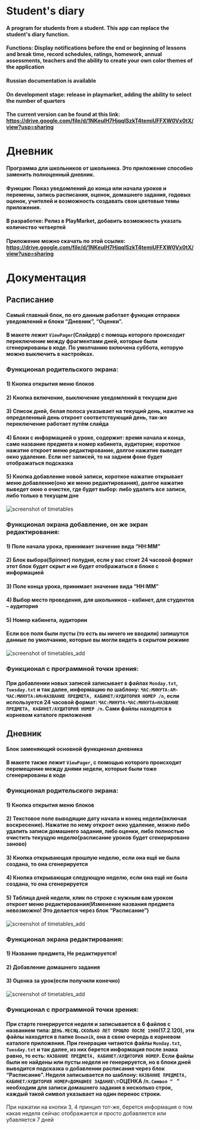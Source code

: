 Student's diary 
=====================

#### A program for students from a student. This app can replace the student's diary function. 

#### Functions: Display notifications before the end or beginning of lessons and break time, record schedules, ratings, homework, annual assessments, teachers and the ability to create your own color themes of the application

#### Russian documentation is available

#### On development stage: release in playmarket, adding the ability to select the number of quarters

#### The current version can be found at this link: https://drive.google.com/file/d/1NKeulH7HjqqlSzkT4temiUFFXW0Vx0tX/view?usp=sharing


Дневник
=====================

#### Программа для школьников от школьника. Это приложение способно заменить полноценный дневник.

#### Функции: Показ уведомлений до конца или начала уроков и перемены, запись расписания, оценок, домашнего задания, годовых оценок, учителей и возможность создавать свои цветовые темы приложения.

#### В разработке: Релиз в PlayMarket, добавить возможность указать количество четвертей

#### Приложение можно скачать по этой ссылке: https://drive.google.com/file/d/1NKeulH7HjqqlSzkT4temiUFFXW0Vx0tX/view?usp=sharing

Документация
=====================

Расписание
-----------------------------------

#### Самый главный блок, по его данным работает функция отправки уведомлений и блоки “Дневник”, “Оценки”.
#### В макете лежит `ViewPager`(Слайдер) с помощь которого происходит переключение между фрагментами дней, которые были сгенерированы в коде. По умолчанию включена суббота, которую можно выключить в настройках.

### **Функционал родительского экрана:** 
#### 1) Кнопка открытия меню блоков
#### 2) Кнопка включение, выключение уведомлений в текущем дне
#### 3) Список дней, белая полоса указывает на текущий день, нажатие на определенный день откроет соответствующий день, так-же переключение работает путём слайда
#### 4) Блоки с информацией о уроке, содержит: время начала и конца, само название предмета и номер кабинета, аудитории; короткое нажатие откроет меню редактирование, долгое нажатие выведет окно удаление. Если нет записей, то на заднем фоне будет отображаться подсказка
#### 5) Кнопка добавление новой записи, короткое нажатие открывает меню добавление(оно же меню редактирования), долгое нажатие выведет окно о очистке, где будет выбор: либо удалить все записи, либо только в текущем дне
![screenshot of timetables](https://psv4.userapi.com/c856528/u388061716/docs/d17/c7d5b73dcd03/2020-02-17_18-22-02.png?extra=iTxyLTUnARj1hzFFj7wNr7v7XG-QO-qrxROOZNeq1JqjE57p3HFyVhyo5MrDNC3uhmxFV4oeW7-wLLr___cHQ0QYKW7Ja-Wh9m_11LILBlmD6iCUDV-lnDyfwksDhxb09bNlWRSa8XoCExeUn0oUdb2R)

### **Функционал экрана добавление, он же экран редактирования:**
#### 1) Поле начала урока, принимает значение вида “HH:MM”
#### 2) Блок выбора(Spinner) полудня, если у вас стоит 24 часовой формат этот блок будет скрыт и не будет отображаться в блоке с информацией
#### 3) Поле конца урока, принимает значение вида “HH:MM”
#### 4) Выбор место проведения, для школьников – кабинет, для студентов – аудитория
#### 5) Номер кабинета, аудитории
#### Если все поля были пусты (то есть вы ничего не вводили) запишутся данные по умолчанию, которые вы могли видеть в скрытом режиме
![screenshot of timetables_add](https://psv4.userapi.com/c856236/u388061716/docs/d4/08e0d939f228/2020-02-17_18-32-33.png?extra=0MrtH9C8ptKvnEONP-L1b4peerCJlC2hGlUFlbK9uneyruO4Yk4TbcryWhXACleKAEJ6i99BOVfcOXobkVIVUvY3MiHtnsmEXFSbY7_j8ftGvuRM1qyLUIv7mgp71W-ur7qEZw8pMIsx6CH7SJbxOj56)

### **Функционал с программной точки зрения:**
#### При добавлении новых записей записывает в файлах `Monday.txt`, `Tuesday.txt` и так далее, информацию по шаблону: `ЧАС:МИНУТА:AM-ЧАС:МИНУТА:AM=НАЗВАНИЕ ПРЕДМЕТА, КАБИНЕТ/АУДИТОРИЯ НОМЕР /n`, если используется 24 часовой формат: `ЧАС:МИНУТА-ЧАС:МИНУТА=НАЗВАНИЕ ПРЕДМЕТА, КАБИНЕТ/АУДИТОРИЯ НОМЕР /n`. Сами файлы находятся в корневом каталоге приложения

Дневник
-----------------------------------

#### Блок заменяющий основной функционал дневника
#### В макете также лежит `ViewPager`, с помощью которого происходит перемещение между днями недели, которые были тоже сгенерированы в коде

### **Функционал родительского экрана:**
#### 1) Кнопка открытия меню блоков
#### 2) Текстовое поле выводящие дату начала и конец недели(включая воскресение). Нажатие по нему откроет окно удаление, можно либо удалить записи домашнего задания, либо оценки, либо полностью очистить текущую неделю(расписание уроков будет сгенерировано заново)
#### 3) Кнопка открывающая прошлую неделю, если она ещё не была создана, то она сгенерируется
#### 4) Кнопка открывающая следующую неделю, если она ещё не была создана, то она сгенерируется
#### 5) Таблица дней недели, клик по строке с нужным вам уроком откроет меню редактирования(Изменение названия предмета невозможно! Это делается через блок “Расписание”)
![screenshot of timetables_add](https://psv4.userapi.com/c856320/u388061716/docs/d12/be639c8f934f/2020-02-17_18-51-58.png?extra=-aU1OxdcKJR_yAqLP1dFI9H_vL0UOhyTDJzyu0sPyd1qG6K0NsZrgucvspdlmsMkMzbdEUtdn9EMza8KoqTZpfMgSYFmCWtDZbFQjoDzKGJngLuwC6QQzyhYlepdwaqtZrHqGCM8tlFAFPCL_4YyHvcf)

### **Функционал экрана редактирования:**
#### 1) Название предмета, Не редактируется!
#### 2) Добавление домашнего задания
#### 3) Оценка за урок(если получили конечно)
![screenshot of timetables_add](https://psv4.userapi.com/c856532/u388061716/docs/d12/0f6238f111db/2020-02-17_19-02-11.png?extra=yG0AlQ9rI0OJSi9F1CNqxAHlesgkuOQuMNMxvQeLSyCsOykexQJjU2MksYR1yyjtflp8Q5cVJrKVbCg89DEDzVtbVaRqrRKQbAeyvA7add_fACfQMg3UOQU9BzUYWKJEMS99BK2yWYDV_Sn1-NlMLYuG)

### **Функционал с программной точки зрения:**
#### При старте генерируется неделя и записывается в 6 файлов с названием типа: `ДЕНЬ.МЕСЯЦ.СКОЛЬКО ЛЕТ ПРОШЛО ПОСЛЕ 1900`(17.2.120), эти файлы находятся в папке `Dnewnik`, она в свою очередь в корневом каталоге приложения. При генерации читаются файлы `Monday.txt`, `Tuesday.txt` и так далее, из них берется информация после знака равно, то есть: `НАЗВАНИЕ ПРЕДМЕТА, КАБИНЕТ/АУДИТОРИЯ НОМЕР`. Если файлы были не найдены или пусты неделя не генерируется, но в блоки дней выводится подсказка о добавлении расписания через блок “Расписание”. Неделя записывается по шаблону: `НАЗВАНИЕ ПРЕДМЕТА, КАБИНЕТ/АУДИТОРИЯ НОМЕР=ДОМАШНЕЕ ЗАДАНИЕ\`=ОЦЕНКА /n`.Символ “ ` ” необходим для записи домашнего задания в несколько строк, каждый такой символ указывает на один перенос строки.
При нажатии на кнопки 3, 4 принцип тот-же, берется информация о том какая неделя сейчас отображается и просто добавляется или убавляется 7 дней
